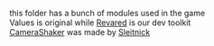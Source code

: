 this folder has a bunch of modules used in the game<br>
Values is original while [Revared](https://github.com/ReRand/RbxRevared) is our dev toolkit<br>
[CameraShaker](https://github.com/Sleitnick/RbxCameraShaker) was made by [Sleitnick](https://github.com/Sleitnick)
